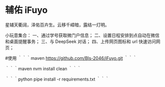 # 辅佑 iFuyo
星辅天衢阔，泽佑百卉生。云移千嶂暗，露结一灯明。

小玩意集合：
一、通过学号获取微门户信息；
二、设置日程安排到点自动在微信和桌面提醒事务；
三、与 DeepSeek 对话；
四、上传网页图标和 url 快速访问网页；

#使用
｀｀｀maven
https://github.com/Bls-2046/iFuyo.git
｀｀｀

｀｀｀maven
nvm install clean
｀｀｀

｀｀｀python
pipe install -r requirements.txt
｀｀｀
